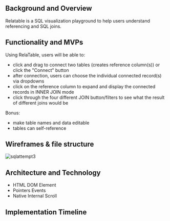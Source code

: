 ## Background and Overview 
Relatable is a SQL visualization playground to help users understand referencing and SQL joins.

## Functionality and MVPs 
Using RelaTable, users will be able to:

* click and drag to connect two tables (creates reference column(s)) or click the "Connect" button
* after connection, users can choose the individual connected record(s) via dropdowns
* click on the reference column to expand and display the connected records in INNER JOIN mode
* click through the four different JOIN button/filters to see what the result of different joins would be

Bonus:
* make table names and data editable
* tables can self-reference

## Wireframes & file structure
<img src="https://i.ibb.co/MnHPJLr/sqlattempt3.png" alt="sqlattempt3" border="0">

## Architecture and Technology
* HTML DOM Element
* Pointers Events
* Native Internal Scroll

## Implementation Timeline 
